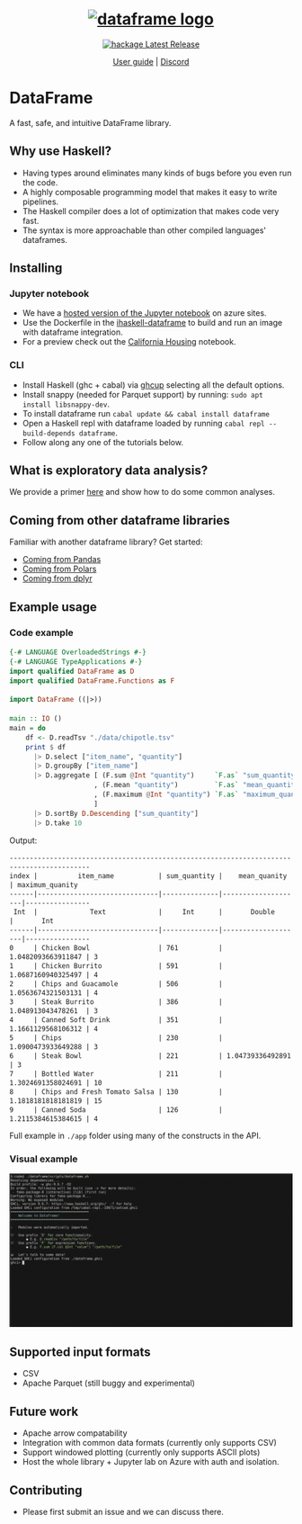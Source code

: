 <h1 align="center">
  <a href="https://dataframe.readthedocs.io/en/latest/">
    <img src="https://raw.githubusercontent.com/mchav/dataframe/master/docs/_static/haskell-logo.svg" alt="dataframe logo">
  </a>
</h1>

<div align="center">
  <a href="https://hackage.haskell.org/package/dataframe-0.2.0.2">
    <img src="https://img.shields.io/hackage/v/dataframe" alt="hackage Latest Release"/>
  </a>
</div>

<p align="center">
  <a href="https://dataframe.readthedocs.io/en/latest/">User guide</a>
  |
  <a href="https://discord.gg/XJE5wKT2kb">Discord</a>
</p>

# DataFrame

A fast, safe, and intuitive DataFrame library.

## Why use Haskell?

* Having types around eliminates many kinds of bugs before you even run the code.
* A highly composable programming model that makes it easy to write pipelines.
* The Haskell compiler does a lot of optimization that makes code very fast.
* The syntax is more approachable than other compiled languages' dataframes.

## Installing

### Jupyter notebook
* We have a [hosted version of the Jupyter notebook](https://ihaskell-dataframe-crf7g5fvcpahdegz.westus2-01.azurewebsites.net/lab/) on azure sites.
* Use the Dockerfile in the [ihaskell-dataframe](https://github.com/mchav/ihaskell-dataframe) to build and run an image with dataframe integration.
* For a preview check out the [California Housing](https://ihaskell-dataframe-crf7g5fvcpahdegz.westus2-01.azurewebsites.net/lab/tree/California%20Housing.ipynb) notebook.

### CLI
* Install Haskell (ghc + cabal) via [ghcup](https://www.haskell.org/ghcup/install/) selecting all the default options.
* Install snappy (needed for Parquet support) by running: `sudo apt install libsnappy-dev`.
* To install dataframe run `cabal update && cabal install dataframe`
* Open a Haskell repl with dataframe loaded by running `cabal repl --build-depends dataframe`.
* Follow along any one of the tutorials below.


## What is exploratory data analysis?
We provide a primer [here](https://github.com/mchav/dataframe/blob/main/docs/exploratory_data_analysis_primer.md) and show how to do some common analyses.

## Coming from other dataframe libraries
Familiar with another dataframe library? Get started:
* [Coming from Pandas](https://github.com/mchav/dataframe/blob/main/docs/coming_from_pandas.md)
* [Coming from Polars](https://github.com/mchav/dataframe/blob/main/docs/coming_from_polars.md)
* [Coming from dplyr](https://github.com/mchav/dataframe/blob/main/docs/coming_from_dplyr.md)

## Example usage

### Code example
```haskell
{-# LANGUAGE OverloadedStrings #-}
{-# LANGUAGE TypeApplications #-}
import qualified DataFrame as D
import qualified DataFrame.Functions as F

import DataFrame ((|>))

main :: IO ()
main = do
    df <- D.readTsv "./data/chipotle.tsv"
    print $ df
      |> D.select ["item_name", "quantity"]
      |> D.groupBy ["item_name"]
      |> D.aggregate [ (F.sum @Int "quantity")     `F.as` "sum_quantity"
                     , (F.mean "quantity")         `F.as` "mean_quantity"
                     , (F.maximum @Int "quantity") `F.as` "maximum_quantity"
                     ]
      |> D.sortBy D.Descending ["sum_quantity"]
      |> D.take 10
```

Output:

```
------------------------------------------------------------------------------------------
index |          item_name           | sum_quantity |    mean_quanity    | maximum_quanity
------|------------------------------|--------------|--------------------|----------------
 Int  |             Text             |     Int      |       Double       |       Int      
------|------------------------------|--------------|--------------------|----------------
0     | Chicken Bowl                 | 761          | 1.0482093663911847 | 3              
1     | Chicken Burrito              | 591          | 1.0687160940325497 | 4              
2     | Chips and Guacamole          | 506          | 1.0563674321503131 | 4              
3     | Steak Burrito                | 386          | 1.048913043478261  | 3              
4     | Canned Soft Drink            | 351          | 1.1661129568106312 | 4              
5     | Chips                        | 230          | 1.0900473933649288 | 3              
6     | Steak Bowl                   | 221          | 1.04739336492891   | 3              
7     | Bottled Water                | 211          | 1.3024691358024691 | 10             
8     | Chips and Fresh Tomato Salsa | 130          | 1.1818181818181819 | 15             
9     | Canned Soda                  | 126          | 1.2115384615384615 | 4 
```

Full example in `./app` folder using many of the constructs in the API.

### Visual example
![Screencast of usage in GHCI](./static/example.gif)

## Supported input formats
* CSV
* Apache Parquet (still buggy and experimental)

## Future work
* Apache arrow compatability
* Integration with common data formats (currently only supports CSV)
* Support windowed plotting (currently only supports ASCII plots)
* Host the whole library + Jupyter lab on Azure with auth and isolation.

## Contributing
* Please first submit an issue and we can discuss there.
